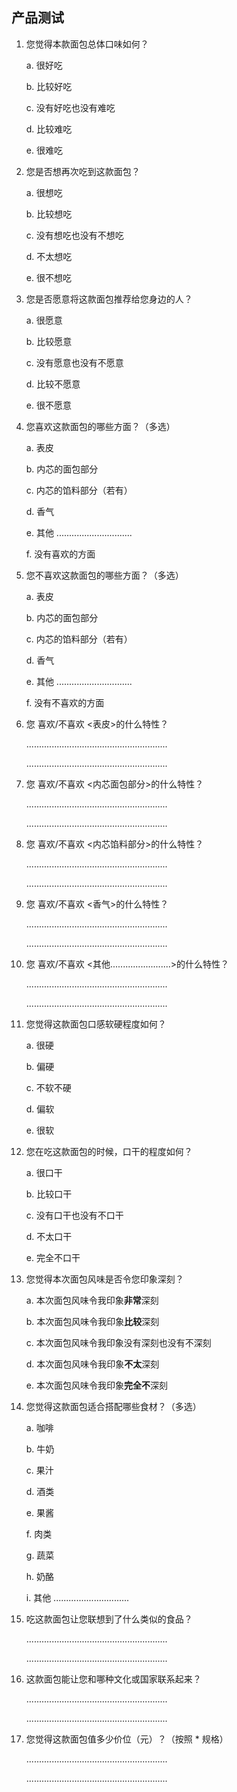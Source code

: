 ## 产品测试

1. 您觉得本款面包总体口味如何？
   
   a. 很好吃
   
   b. 比较好吃
   
   c. 没有好吃也没有难吃
   
   d. 比较难吃
   
   e. 很难吃

2. 您是否想再次吃到这款面包？
   
   a. 很想吃
   
   b. 比较想吃
   
   c. 没有想吃也没有不想吃
   
   d. 不太想吃
   
   e. 很不想吃

3. 您是否愿意将这款面包推荐给您身边的人？
   
   a. 很愿意
   
   b. 比较愿意
   
   c. 没有愿意也没有不愿意
   
   d. 比较不愿意
   
   e. 很不愿意

4. 您喜欢这款面包的哪些方面？（多选）
   
   a. 表皮
   
   b. 内芯的面包部分
   
   c. 内芯的馅料部分（若有）
   
   d. 香气
   
   e. 其他 ..............................
   
   f. 没有喜欢的方面

5. 您不喜欢这款面包的哪些方面？（多选）
   
   a. 表皮
   
   b. 内芯的面包部分
   
   c. 内芯的馅料部分（若有）
   
   d. 香气
   
   e. 其他 ..............................
   
   f. 没有不喜欢的方面
   
   

6. 您 喜欢/不喜欢 <表皮>的什么特性？
   
   ........................................................
   
   ........................................................
   
   

7. 您 喜欢/不喜欢 <内芯面包部分>的什么特性？
   
   ........................................................
   
   ........................................................
   
   

8. 您 喜欢/不喜欢 <内芯馅料部分>的什么特性？
   
   ........................................................
   
   ........................................................
   
   

9. 您 喜欢/不喜欢 <香气>的什么特性？
   
   ........................................................
   
   ........................................................
   
   

10. 您 喜欢/不喜欢 <其他........................>的什么特性？
    
    ........................................................
    
    ........................................................
    
    

11. 您觉得这款面包口感软硬程度如何？
    
    a. 很硬
    
    b. 偏硬
    
    c. 不软不硬
    
    d. 偏软
    
    e. 很软

12. 您在吃这款面包的时候，口干的程度如何？
    
    a. 很口干
    
    b. 比较口干
    
    c. 没有口干也没有不口干
    
    d. 不太口干
    
    e. 完全不口干

13. 您觉得本次面包风味是否令您印象深刻？
    
    a. 本次面包风味令我印象**非常**深刻
    
    b. 本次面包风味令我印象**比较**深刻
    
    c. 本次面包风味令我印象没有深刻也没有不深刻
    
    d. 本次面包风味令我印象**不太**深刻
    
    e. 本次面包风味令我印象**完全不**深刻

14. 您觉得这款面包适合搭配哪些食材？（多选）
    
    a. 咖啡
    
    b. 牛奶
    
    c. 果汁
    
    d. 酒类
    
    e. 果酱
    
    f. 肉类
    
    g. 蔬菜
    
    h. 奶酪
    
    i. 其他 ..............................
    
    

15. 吃这款面包让您联想到了什么类似的食品？
    
    ........................................................
    
    ........................................................
    
    

16. 这款面包能让您和哪种文化或国家联系起来？
    
    ........................................................
    
    ........................................................
    
    

17. 您觉得这款面包值多少价位（元）？（按照 * 规格）
    
    ........................................................
    
    ........................................................
